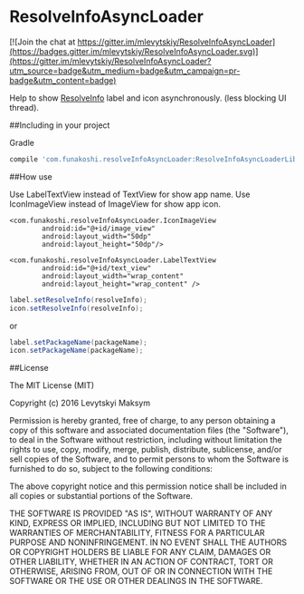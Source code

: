 ResolveInfoAsyncLoader
================

[![Join the chat at https://gitter.im/mlevytskiy/ResolveInfoAsyncLoader](https://badges.gitter.im/mlevytskiy/ResolveInfoAsyncLoader.svg)](https://gitter.im/mlevytskiy/ResolveInfoAsyncLoader?utm_source=badge&utm_medium=badge&utm_campaign=pr-badge&utm_content=badge)

Help to show [ResolveInfo](http://developer.android.com/intl/es/reference/android/content/pm/ResolveInfo.html) label and icon asynchronously. (less blocking UI thread).

##Including in your project

Gradle

````groovy
compile 'com.funakoshi.resolveInfoAsyncLoader:ResolveInfoAsyncLoaderLib:1.0.1'
````

##How use

Use LabelTextView instead of TextView for show app name.
Use IconImageView instead of ImageView for show app icon.

````
<com.funakoshi.resolveInfoAsyncLoader.IconImageView
        android:id="@+id/image_view"
        android:layout_width="50dp"
        android:layout_height="50dp"/>
        
<com.funakoshi.resolveInfoAsyncLoader.LabelTextView
        android:id="@+id/text_view"
        android:layout_width="wrap_content"
        android:layout_height="wrap_content" />
 ````
        
````java
label.setResolveInfo(resolveInfo);
icon.setResolveInfo(resolveInfo);
 ````

or

````java
label.setPackageName(packageName);
icon.setPackageName(packageName);
 ````


##License

The MIT License (MIT)

Copyright (c) 2016 Levytskyi Maksym

Permission is hereby granted, free of charge, to any person obtaining a copy
of this software and associated documentation files (the "Software"), to deal
in the Software without restriction, including without limitation the rights
to use, copy, modify, merge, publish, distribute, sublicense, and/or sell
copies of the Software, and to permit persons to whom the Software is
furnished to do so, subject to the following conditions:

The above copyright notice and this permission notice shall be included in
all copies or substantial portions of the Software.

THE SOFTWARE IS PROVIDED "AS IS", WITHOUT WARRANTY OF ANY KIND, EXPRESS OR
IMPLIED, INCLUDING BUT NOT LIMITED TO THE WARRANTIES OF MERCHANTABILITY,
FITNESS FOR A PARTICULAR PURPOSE AND NONINFRINGEMENT. IN NO EVENT SHALL THE
AUTHORS OR COPYRIGHT HOLDERS BE LIABLE FOR ANY CLAIM, DAMAGES OR OTHER
LIABILITY, WHETHER IN AN ACTION OF CONTRACT, TORT OR OTHERWISE, ARISING FROM,
OUT OF OR IN CONNECTION WITH THE SOFTWARE OR THE USE OR OTHER DEALINGS IN
THE SOFTWARE.




